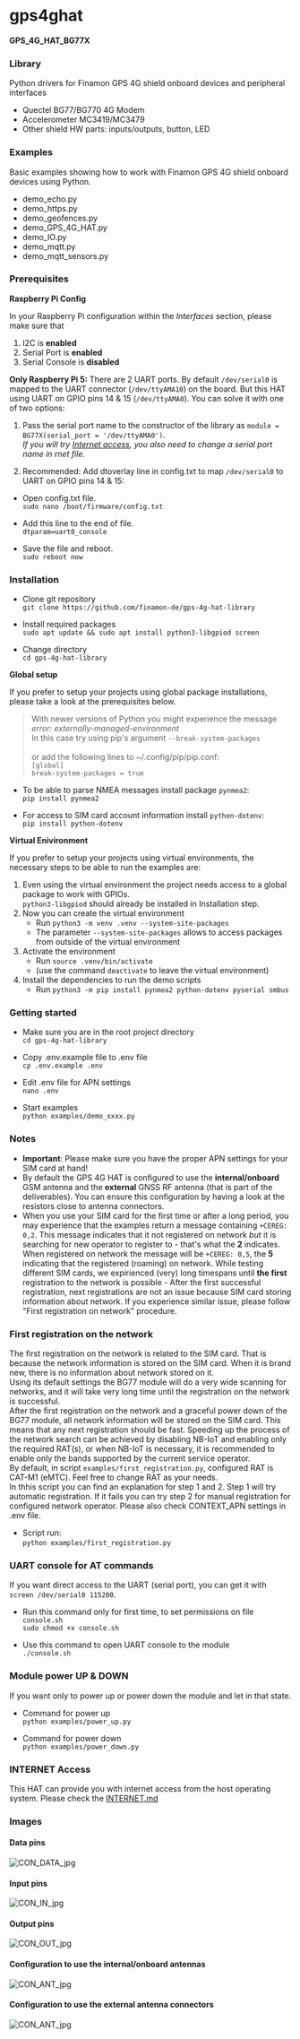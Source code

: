 # gps4ghat
**GPS_4G_HAT_BG77X** 

### Library

Python drivers for Finamon GPS 4G shield onboard devices and peripheral interfaces
- Quectel BG77/BG770 4G Modem
- Accelerometer MC3419/MC3479
- Other shield HW parts: inputs/outputs, button, LED

  
### Examples

Basic examples showing how to work with Finamon GPS 4G shield onboard devices using Python.
- demo_echo.py
- demo_https.py
- demo_geofences.py
- demo_GPS_4G_HAT.py
- demo_IO.py
- demo_mqtt.py
- demo_mqtt_sensors.py


### Prerequisites

__Raspberry Pi Config__

In your Raspberry Pi configuration within the _Interfaces_ section, please make sure that

1. I2C is **enabled**
2. Serial Port is **enabled**
3. Serial Console is **disabled**

__Only Raspberry Pi 5:__ There are 2 UART ports. By default `/dev/serial0` is mapped to the UART connector (`/dev/ttyAMA10`) on the board. But this HAT using UART on GPIO pins 14 & 15 (`/dev/ttyAMA0`). You can solve it with one of two options:

1. Pass the serial port name to the constructor of the library as `module = BG77X(serial_port = '/dev/ttyAMA0')`.\
  *If you will try [Internet access](INTERNET.md), you also need to change a serial port name in rnet file.*

2. Recommended: Add dtoverlay line in config.txt to map `/dev/serial0` to UART on GPIO pins 14 & 15:
  - Open config.txt file.\
  `sudo nano /boot/firmware/config.txt`

  - Add this line to the end of file.\
  `dtparam=uart0_console`

  - Save the file and reboot.\
  `sudo reboot now`



### Installation
- Clone git repository\
  `git clone https://github.com/finamon-de/gps-4g-hat-library`

- Install required packages\
  `sudo apt update && sudo apt install python3-libgpiod screen`
  
- Change directory\
  `cd gps-4g-hat-library`

<!-- - Change directory\
  `cd gps-4g-hat-library/gps4ghat/dist/`

- Install `gps4ghat` python package\
  `pip install gps4ghat-0.1.0-py3-none-any.whl` -->

__Global setup__

If you prefer to setup your projects using global package installations, please take a look at the prerequisites below.

> With newer versions of Python you might experience the message *error: externally-managed-environment*<br/>
  In this case try using pip's argument `--break-system-packages`<br/>    		
  or add the following lines to ~/.config/pip/pip.conf:<br/>
  `[global]`<br/>
  `break-system-packages = true`

- To be able to parse NMEA messages install package `pynmea2`:\
  `pip install pynmea2`
  
- For access to SIM card account information install `python-dotenv`:\
  `pip install python-dotenv`


__Virtual Enivironment__

If you prefer to setup your projects using virtual environments, the necessary steps to be able to run the examples are:

1. Even using the virtual environment the project needs access to a global package to work with GPIOs.\
`python3-libgpiod` should already be installed in Installation step.
2. Now you can create the virtual environment 
    - Run `python3 -m venv .venv --system-site-packages`
    - The parameter `--system-site-packages` allows to access packages from outside of the virtual environment
3. Activate the environment 
    - Run `source .venv/bin/activate`
    - (use the command `deactivate` to leave the virtual environment)
4. Install the dependencies to run the demo scripts 
    - Run `python3 -m pip install pynmea2 python-dotenv pyserial smbus`


### Getting started
- Make sure you are in the root project directory\
  `cd gps-4g-hat-library` 

- Copy .env.example file to .env file\
  `cp .env.example .env`

- Edit .env file for APN settings\
  `nano .env`
  
- Start examples\
  `python examples/demo_xxxx.py`


### Notes

- **Important**: Please make sure you have the proper APN settings for your SIM card at hand!
- By default the GPS 4G HAT is configured to use the **internal/onboard** GSM antenna and the **external** GNSS RF antenna (that is part of the deliverables). You can ensure this configuration by having a look at the resistors close to antenna connectors.
- When you use your SIM card for the first time or after a long period, you may experience that the examples return a message containing `+CEREG: 0,2`. This message indicates that it not registered on network _but_ it is searching for new operator to register to - that's what the **2** indicates. When registered on network the message will be `+CEREG: 0,5`, the **5** indicating that the registered (roaming) on network. While testing different SIM cards, we expirienced (very) long timespans until **the first** registration to the network is possible - After the first successful registration, next registrations are not an issue because SIM card storing information about network.
If you experience similar issue, please follow "First registration on network" procedure.


### First registration on the network
The first registration on the network is related to the SIM card. That is because the network information is stored on the SIM card. When it is brand new, there is no information about network stored on it.\
Using its default settings the BG77 module will do a very wide scanning for networks, and it will take very long time until the registration on the network is successful.\
After the first registration on the network and a graceful power down of the BG77 module, all network information will be stored on the SIM card. This means that any next registration should be fast.
Speeding up the process of the network search can be achieved by disabling NB-IoT and enabling only the required RAT(s), or when NB-IoT is necessary, it is recommended to enable only the bands supported by the current service
operator.\
By default, in script `examples/first_registration.py`, configured RAT is CAT-M1 (eMTC). Feel free to change RAT as your needs.\
In thhis script you can find an explanation for step 1 and 2. Step 1 will try automatic registration. If it fails you can try step 2 for manual registration for configured network operator. Please also check CONTEXT_APN settings in .env file.
- Script run:\
    `python examples/first_registration.py`


### UART console for AT commands
If you want direct access to the UART (serial port), you can get it with `screen /dev/serial0 115200`.
- Run this command only for first time, to set permissions on file `console.sh`\
    `sudo chmod +x console.sh`

- Use this command to open UART console to the module\
    `./console.sh`


### Module power UP & DOWN
If you want only to power up or power down the module and let in that state.
- Command for power up\
    `python examples/power_up.py`

- Command for power down\
    `python examples/power_down.py`


### INTERNET Access
This HAT can provide you with internet access from the host operating system.
Please check the [INTERNET.md](INTERNET.md)



### Images

#### Data pins
![CON_DATA_jpg](./res/GPS_4G_HAT_CON_DATA.jpg)

#### Input pins
![CON_IN_jpg](./res/GPS_4G_HAT_CON_IN.jpg)

#### Output pins
![CON_OUT_jpg](./res/GPS_4G_HAT_CON_OUT.jpg)

#### Configuration to use the internal/onboard antennas
![CON_ANT_jpg](./res/GPS_4G_HAT_ANT_INTERN.jpg)

#### Configuration to use the external antenna connectors
![CON_ANT_jpg](./res/GPS_4G_HAT_ANT_EXTERN.jpg)
